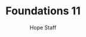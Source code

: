 ---
image: /assets/img/kl/kl_foundations_11.png
title: Foundations 11
number: 11
categories:
  - Meditations
  - Foundations
author: Hope Staff
notes: Foundations 11
embed: >-
  EMBED_GOES_HERE
transcript: >-
  SOME LINES OF TEXT START HERE
---